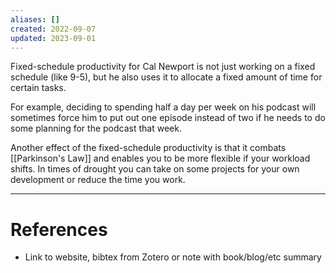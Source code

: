 ```yaml
---
aliases: []
created: 2022-09-07
updated: 2023-09-01
---
```

Fixed-schedule productivity for Cal Newport is not just working on a fixed schedule (like 9-5), but he also uses it to allocate a fixed amount of time for certain tasks.

For example, deciding to spending half a day per week on his podcast will sometimes force him to put out one episode instead of two if he needs to do some planning for the podcast that week.

Another effect of the fixed-schedule productivity is that it combats [[Parkinson's Law]] and enables you to be more flexible if your workload shifts. In times of drought you can take on some projects for your own development or reduce the time you work.

---
# References
* Link to website, bibtex from Zotero or note with book/blog/etc summary